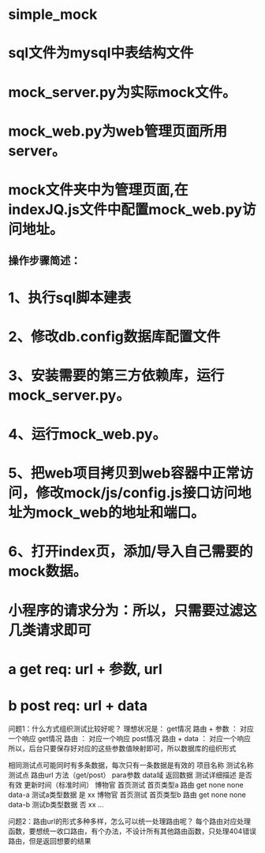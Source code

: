 # simple_mock
# sql文件为mysql中表结构文件
# mock_server.py为实际mock文件。
# mock_web.py为web管理页面所用server。
# mock文件夹中为管理页面,在indexJQ.js文件中配置mock_web.py访问地址。

## 操作步骤简述：
# 1、执行sql脚本建表
# 2、修改db.config数据库配置文件
# 3、安装需要的第三方依赖库，运行mock_server.py。
# 4、运行mock_web.py。
# 5、把web项目拷贝到web容器中正常访问，修改mock/js/config.js接口访问地址为mock_web的地址和端口。
# 6、打开index页，添加/导入自己需要的mock数据。



# 小程序的请求分为：所以，只需要过滤这几类请求即可
# a     get     req: url + 参数, url
# b     post    req: url + data


问题1：什么方式组织测试比较好呢？
理想状况是：
get情况   路由 + 参数  ： 对应一个响应
get情况   路由        ： 对应一个响应
post情况  路由 + data ： 对应一个响应
所以，后台只要保存好对应的这些参数值映射即可，所以数据库的组织形式

相同测试点可能同时有多条数据，每次只有一条数据是有效的
项目名称    测试名称    测试点    路由url   方法（get/post）    para参数       data域    返回数据    测试详细描述       是否有效  更新时间（标准时间）
博物官     首页测试    首页类型a  路由       get              none           none     data-a     测试a类型数据      是       xx
博物官     首页测试    首页类型b  路由       get              none           none     data-b     测试b类型数据      否       xx
...



问题2：路由url的形式多种多样，怎么可以统一处理路由呢？
每个路由对应处理函数，要想统一收口路由，有个办法，不设计所有其他路由函数，只处理404错误路由，但是返回想要的结果

